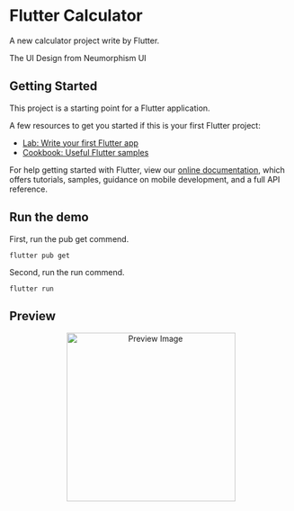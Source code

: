 # Flutter Calculator

A new calculator project write by Flutter.

The UI Design from Neumorphism UI

## Getting Started

This project is a starting point for a Flutter application.

A few resources to get you started if this is your first Flutter project:

- [Lab: Write your first Flutter app](https://flutter.dev/docs/get-started/codelab)
- [Cookbook: Useful Flutter samples](https://flutter.dev/docs/cookbook)

For help getting started with Flutter, view our
[online documentation](https://flutter.dev/docs), which offers tutorials,
samples, guidance on mobile development, and a full API reference.


## Run the demo

First, run the pub get commend.

```shell
flutter pub get
```

Second, run the run commend.

```shell
flutter run
```

## Preview

<p align="center"><img width="300" src="https://user-images.githubusercontent.com/13404752/120898960-de60a300-c65f-11eb-85a5-1fbfb2ded620.png" alt="Preview Image"></p>
